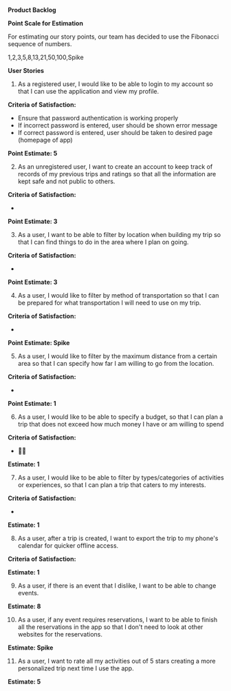 **Product Backlog**

**Point Scale for Estimation**

For estimating our story points, our team has decided to use the Fibonacci sequence of numbers.

1,2,3,5,8,13,21,50,100,Spike

**User Stories**

1. As a registered user, I would like to be able to login to my account so that I can use the application and view my profile.

**Criteria of Satisfaction:**

- Ensure that password authentication is working properly
- If incorrect password is entered, user should be shown error message
- If correct password is entered, user should be taken to desired page (homepage of app)

**Point Estimate:  5**

2. As an unregistered user, I want to create an account to keep track of records of my previous trips and ratings so that all the information are kept safe and not public to others.

**Criteria of Satisfaction:**

- 

**Point Estimate: 3**

3. As a user, I want to be able to filter by location when building my trip so that I can find things to do in the area where I plan on going.

**Criteria of Satisfaction:**

- 

**Point Estimate: 3**

4. As a user, I would like to filter by method of transportation so that I can be prepared for what transportation I will need to use on my trip.

**Criteria of Satisfaction:**

-

**Point Estimate: Spike**

5. As a user, I would like to filter by the maximum distance from a certain area so that I can specify how far I am willing to go from the location.

**Criteria of Satisfaction:**

- 

**Point Estimate: 1**

6. As a user, I would like to be able to specify a budget, so that I can plan a trip that does not exceed how much money I have or am willing to spend

**Criteria of Satisfaction:**

- ****

**Estimate: 1**

7. As a user, I would like to be able to filter by types/categories of activities or experiences, so that I can plan a trip that caters to my interests.

**Criteria of Satisfaction:**

- 

**Estimate: 1**

8. As a user, after a trip is created, I want to export the trip to my phone's calendar for quicker offline access.

**Criteria of Satisfaction:**

**Estimate: 1**

9. As a user, if there is an event that I dislike, I want to be able to change events.

**Estimate: 8**

10. As a user, if any event requires reservations, I want to be able to finish all the reservations in the app so that I don't need to look at other websites for the reservations.

**Estimate: Spike**

11. As a user, I want to rate all my activities out of 5 stars creating a more personalized trip next time I use the app.

**Estimate: 5**
